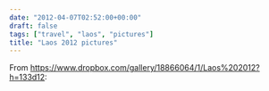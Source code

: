```yaml
---
date: "2012-04-07T02:52:00+00:00"
draft: false
tags: ["travel", "laos", "pictures"]
title: "Laos 2012 pictures"
---
```

From https://www.dropbox.com/gallery/18866064/1/Laos%202012?h=133d12:

